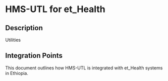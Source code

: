 # HMS-UTL for et_Health

## Description

Utilities

## Integration Points

This document outlines how HMS-UTL is integrated with et_Health systems in Ethiopia.
